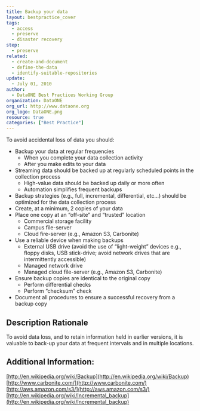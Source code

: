```yaml
---
title: Backup your data
layout: bestpractice_cover
tags:
  - access
  - preserve
  - disaster recovery
step:
  - preserve
related:
  - create-and-document
  - define-the-data
  - identify-suitable-repositories
update:
  - July 01, 2010
author:
  - DataONE Best Practices Working Group
organization: DataONE
org_url: http://www.dataone.org
org_logo: DataONE.png
resource: true
categories: ["Best Practice"]
---
```



To avoid accidental loss of data you should:

- Backup your data at regular frequencies
  - When you complete your data collection activity
  - After you make edits to your data
- Streaming data should be backed up at regularly scheduled points in the collection process
  - High-value data should be backed up daily or more often
  - Automation simplifies frequent backups
- Backup strategies (e.g., full, incremental, differential, etc…) should be optimized for the data collection process
- Create, at a minimum, 2 copies of your data
- Place one copy at an “off-site” and “trusted” location
  - Commercial storage facility
  - Campus file-server
  - Cloud fire-server (e.g., Amazon S3, Carbonite)
- Use a reliable device when making backups
  - External USB drive (avoid the use of “light-weight” devices e.g., floppy disks, USB stick-drive; avoid network drives that are intermittently accessible)
  - Managed network drive
  - Managed cloud file-server (e.g., Amazon S3, Carbonite)
- Ensure backup copies are identical to the original copy
  - Perform differential checks
  - Perform “checksum” check
- Document all procedures to ensure a successful recovery from a backup copy

## Description Rationale

To avoid data loss, and to retain information held in earlier versions, it is valuable to back-up your data at frequent intervals and in multiple locations.

## Additional Information:

[http://en.wikipedia.org/wiki/Backup](http://en.wikipedia.org/wiki/Backup)  
[http://www.carbonite.com/](http://www.carbonite.com/)  
[http://aws.amazon.com/s3/](http://aws.amazon.com/s3/)  
[http://en.wikipedia.org/wiki/Incremental_backup](http://en.wikipedia.org/wiki/Incremental_backup)  
